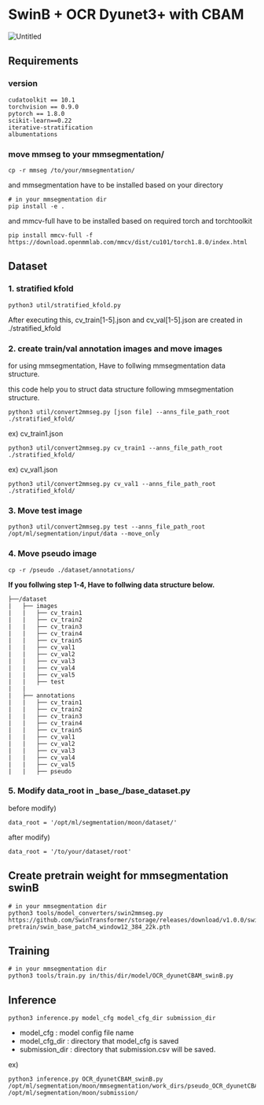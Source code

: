 # SwinB + OCR Dyunet3+ with CBAM

![Untitled](https://s3.us-west-2.amazonaws.com/secure.notion-static.com/8980b2c6-ea12-470f-a072-5d0c477c29d7/Untitled.png?X-Amz-Algorithm=AWS4-HMAC-SHA256&X-Amz-Credential=AKIAT73L2G45O3KS52Y5%2F20211105%2Fus-west-2%2Fs3%2Faws4_request&X-Amz-Date=20211105T084624Z&X-Amz-Expires=86400&X-Amz-Signature=8f4b2ebf4542508a4ab2ce4ba115db5173dfa58f6ed2b2f9934d0a04cb438866&X-Amz-SignedHeaders=host&response-content-disposition=filename%20%3D%22Untitled.png%22)

## Requirements

### version

```
cudatoolkit == 10.1
torchvision == 0.9.0
pytorch == 1.8.0
scikit-learn==0.22
iterative-stratification
albumentations
```

### move mmseg to your mmsegmentation/
    cp -r mmseg /to/your/mmsegmentation/


and mmsegmentation have to be installed based on your directory

    # in your mmsegmentation dir
    pip install -e .


and mmcv-full have to be installed based on required torch and torchtoolkit

    pip install mmcv-full -f https://download.openmmlab.com/mmcv/dist/cu101/torch1.8.0/index.html


## Dataset

### 1. stratified kfold

    python3 util/stratified_kfold.py

After executing this, cv_train[1-5].json and cv_val[1-5].json are created in ./stratified_kfold

### 2. create train/val annotation images and move images

for using mmsegmentation, Have to follwing mmsegmentation data structure.

this code help you to struct data structure following mmsegmentation structure.

    python3 util/convert2mmseg.py [json file] --anns_file_path_root ./stratified_kfold/

ex) cv_train1.json

    python3 util/convert2mmseg.py cv_train1 --anns_file_path_root ./stratified_kfold/

ex) cv_val1.json

    python3 util/convert2mmseg.py cv_val1 --anns_file_path_root ./stratified_kfold/


### 3. Move test image
    python3 util/convert2mmseg.py test --anns_file_path_root /opt/ml/segmentation/input/data --move_only

### 4. Move pseudo image
    cp -r /pseudo ./dataset/annotations/


**If you follwing step 1-4, Have to follwing data structure below.**

```
├──/dataset
|   ├── images
|   |   ├── cv_train1
|   |   ├── cv_train2
|   |   ├── cv_train3
|   |   ├── cv_train4
|   |   ├── cv_train5
|   |   ├── cv_val1
|   |   ├── cv_val2
|   |   ├── cv_val3
|   |   ├── cv_val4
|   |   ├── cv_val5
|   |   ├── test
|   |
|   ├── annotations
|   |   ├── cv_train1
|   |   ├── cv_train2
|   |   ├── cv_train3
|   |   ├── cv_train4
|   |   ├── cv_train5
|   |   ├── cv_val1
|   |   ├── cv_val2
|   |   ├── cv_val3
|   |   ├── cv_val4
|   |   ├── cv_val5
|   |   ├── pseudo
```

### 5. Modify data_root in \_base\_\/base_dataset.py

before modify)

    data_root = '/opt/ml/segmentation/moon/dataset/'

after modify)

    data_root = '/to/your/dataset/root'


## Create pretrain weight for mmsegmentation swinB
    # in your mmsegmentation dir
    python3 tools/model_converters/swin2mmseg.py https://github.com/SwinTransformer/storage/releases/download/v1.0.0/swin_base_patch4_window12_384_22k.pth pretrain/swin_base_patch4_window12_384_22k.pth

## Training
    # in your mmsegmentation dir
    python3 tools/train.py in/this/dir/model/OCR_dyunetCBAM_swinB.py

## Inference

    python3 inference.py model_cfg model_cfg_dir submission_dir

- model_cfg : model config file name
- model_cfg_dir : directory that model_cfg is saved
- submission_dir : directory that submission.csv will be saved.

ex)

    python3 inference.py OCR_dyunetCBAM_swinB.py /opt/ml/segmentation/moon/mmsegmentation/work_dirs/pseudo_OCR_dyunetCBAM_swinB_cv3 /opt/ml/segmentation/moon/submission/






